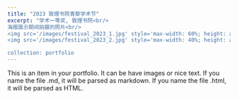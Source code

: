 ```yaml
---
title: "2023 致理书院青藜学术节"
excerpt: "学术一等奖, 致理书院<br/>
海报展示期间拍摄的照片<br/>
<img src='/images/festival_2023_1.jpg' style='max-width: 60%; height: auto; margin: 10px;' /> <br/>
<img src='/images/festival_2023_2.jpg' style='max-width: 40%; height: auto; margin: 10px;' /> <br/>

collection: portfolio
---
```


This is an item in your portfolio. It can be have images or nice text. If you name the file .md, it will be parsed as markdown. If you name the file .html, it will be parsed as HTML. 
